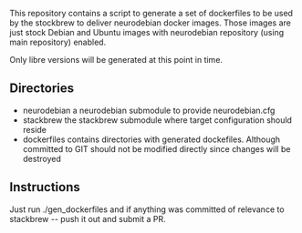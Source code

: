 This repository contains a script to generate a set of dockerfiles to
be used by the stockbrew to deliver neurodebian docker images.  Those
images are just stock Debian and Ubuntu images with neurodebian
repository (using main repository) enabled.

Only libre versions will be generated at this point in time.

Directories
-----------

- neurodebian  a neurodebian submodule to provide neurodebian.cfg
- stackbrew    the stackbrew submodule where target configuration
               should reside
- dockerfiles  contains directories with generated dockefiles.
               Although committed to GIT should not be modified
			   directly since changes will be destroyed

Instructions
------------

Just run ./gen_dockerfiles and if anything was committed of relevance
to stackbrew -- push it out and submit a PR.
